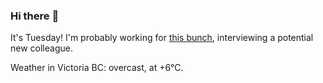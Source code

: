 ### Hi there :wave:

It's Tuesday! I'm probably working for [this bunch](https://github.com/kohofinancial), interviewing a potential new colleague.

Weather in Victoria BC: overcast, at +6°C.
